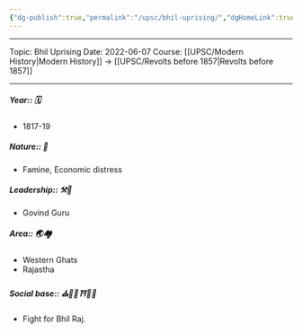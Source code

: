 ```yaml
---
{"dg-publish":true,"permalink":"/upsc/bhil-uprising/","dgHomeLink":true,"dgPassFrontmatter":false}
---
```


----
Topic: Bhil Uprising
Date: 2022-06-07
Course: [[UPSC/Modern History|Modern History]] -> [[UPSC/Revolts before 1857|Revolts before 1857]] 

----

##### Year:: 🗓️
- 1817-19
##### Nature:: 🍃
- Famine, Economic distress
##### Leadership:: ⚒️👑
- Govind Guru
##### Area:: 🌏🏘️
- Western Ghats
- Rajastha
##### Social base:: ⛪🕌🕍⛩️🕋📿
- Fight for Bhil Raj. 




